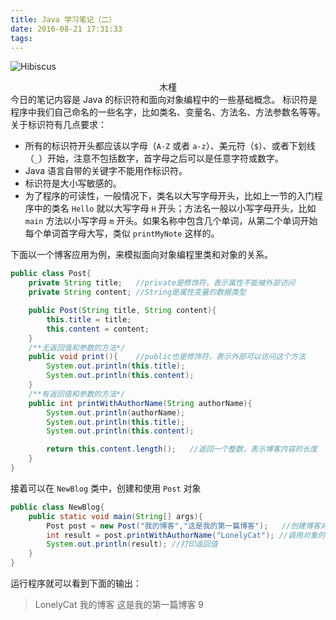 ```yaml
---
title: Java 学习笔记（二）
date: 2016-08-21 17:31:33
tags:
---
```

![Hibiscus](http://7xw3qx.com1.z0.glb.clouddn.com/16-8-22/93753616.jpg)
<div align = center>木槿</div>
今日的笔记内容是 Java 的标识符和面向对象编程中的一些基础概念。
<!-- more -->
标识符是程序中我们自己命名的一些名字，比如类名、变量名、方法名、方法参数名等等。关于标识符有几点要求：

- 所有的标识符开头都应该以字母（`A-Z` 或者 `a-z`）、美元符（`$`）、或者下划线（`_`）开始，注意不包括数字，首字母之后可以是任意字符或数字。
- Java 语言自带的关键字不能用作标识符。
- 标识符是大小写敏感的。
- 为了程序的可读性，一般情况下，类名以大写字母开头，比如上一节的入门程序中的类名 `Hello` 就以大写字母 `H` 开头；方法名一般以小写字母开头，比如 `main` 方法以小写字母 `m` 开头。如果名称中包含几个单词，从第二个单词开始每个单词首字母大写，类似 `printMyNote` 这样的。

下面以一个博客应用为例，来模拟面向对象编程里类和对象的关系。
``` java
public class Post{
	private String title;	//private是修饰符，表示属性不能被外部访问
	private String content;	//String是属性变量的数据类型

	public Post(String title, String content){
		this.title = title;
		this.content = content;
	}
	/**无返回值和参数的方法*/
	public void print(){	//public也是修饰符，表示外部可以访问这个方法
		System.out.println(this.title);
		System.out.println(this.content);
	}
	/**有返回值和参数的方法*/
	public int printWithAuthorName(String authorName){
		System.out.println(authorName);
		System.out.println(this.title);
		System.out.println(this.content);

		return this.content.length();	//返回一个整数，表示博客内容的长度
	}
}
```

接着可以在 `NewBlog` 类中，创建和使用 `Post` 对象

``` java
public class NewBlog{
	public static void main(String[] args){
		Post post = new Post("我的博客","这是我的第一篇博客");	//创建博客对象，参数传入博客的标题和内容
		int result = post.printWithAuthorName("LonelyCat");	//调用对象的方法
		System.out.println(result);	//打印返回值
	}
}
```

运行程序就可以看到下面的输出：

> LonelyCat
> 我的博客
> 这是我的第一篇博客
> 9
